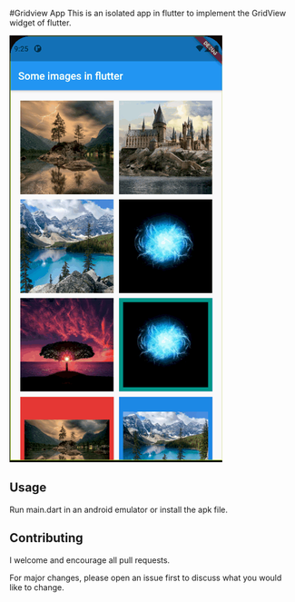 #Gridview App 
This is an isolated app in flutter to implement the GridView widget of flutter.

![Alt Text](Animation.gif )

## Usage

Run main.dart in an android emulator or install the apk file.

## Contributing
I welcome and encourage all pull requests. 

For major changes, please open an issue first to discuss what you would like to change.